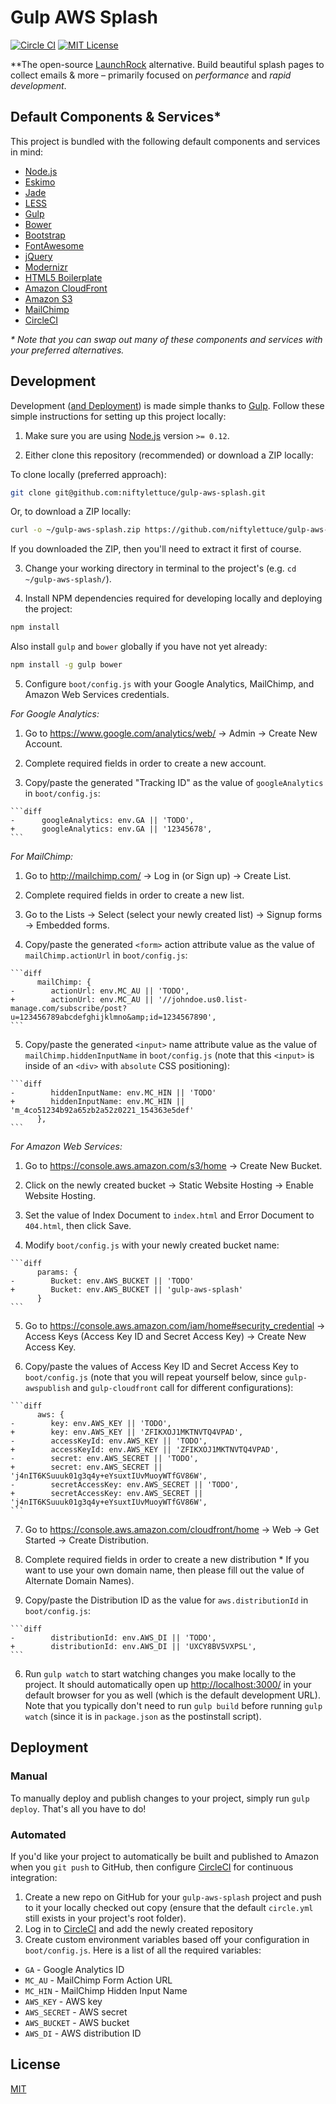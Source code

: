 
# Gulp AWS Splash

[![Circle CI][circleci-image]][circleci-url]
[![MIT License][license-image]][license-url]

**The open-source [LaunchRock][launchrock] alternative.  Build beautiful splash pages to collect emails &amp; more &ndash; primarily focused on _performance_ and _rapid development_.


## Default Components & Services*

This project is bundled with the following default components and services in mind:

* [Node.js][nodejs]
* [Eskimo][eskimo]
* [Jade][jade]
* [LESS][less]
* [Gulp][gulp]
* [Bower][bower]
* [Bootstrap][bootstrap]
* [FontAwesome][font-awesome]
* [jQuery][jquery]
* [Modernizr][modernizr]
* [HTML5 Boilerplate][h5bp]
* [Amazon CloudFront][aws-cf]
* [Amazon S3][aws-s3]
* [MailChimp][mailchimp]
* [CircleCI][circleci]

_* Note that you can swap out many of these components and services with your preferred alternatives._

## Development

Development ([and Deployment](#deployment)) is made simple thanks to [Gulp][gulp].  Follow these simple instructions for setting up this project locally:

1. Make sure you are using [Node.js][nodejs] version `>= 0.12`.

2. Either clone this repository (recommended) or download a ZIP locally:

  To clone locally (preferred approach):

  ```bash
  git clone git@github.com:niftylettuce/gulp-aws-splash.git
  ```

  Or, to download a ZIP locally:

  ```bash
  curl -o ~/gulp-aws-splash.zip https://github.com/niftylettuce/gulp-aws-splash/archive/master.zip
  ```

  If you downloaded the ZIP, then you'll need to extract it first of course.

3. Change your working directory in terminal to the project's (e.g. `cd ~/gulp-aws-splash/`).

4. Install NPM dependencies required for developing locally and deploying the project:

  ```bash
  npm install
  ```

  Also install `gulp` and `bower` globally if you have not yet already:

  ```bash
  npm install -g gulp bower
  ```

5. Configure `boot/config.js` with your Google Analytics, MailChimp, and Amazon Web Services credentials.

  _For Google Analytics:_

  1. Go to <https://www.google.com/analytics/web/> &rarr; Admin &rarr; Create New Account.

  2. Complete required fields in order to create a new account.

  3. Copy/paste the generated "Tracking ID" as the value of `googleAnalytics` in `boot/config.js`:

    ```diff
    -      googleAnalytics: env.GA || 'TODO',
    +      googleAnalytics: env.GA || '12345678',
    ```

  _For MailChimp:_

  1. Go to <http://mailchimp.com/> &rarr; Log in (or Sign up) &rarr; Create List.

  2. Complete required fields in order to create a new list.

  3. Go to the Lists &rarr; Select (select your newly created list) &rarr; Signup forms &rarr; Embedded forms.

  4. Copy/paste the generated `<form>` action attribute value as the value of `mailChimp.actionUrl` in `boot/config.js`:

    ```diff
          mailChimp: {
    -        actionUrl: env.MC_AU || 'TODO',
    +        actionUrl: env.MC_AU || '//johndoe.us0.list-manage.com/subscribe/post?u=123456789abcdefghijklmno&amp;id=1234567890',
    ```

  5. Copy/paste the generated `<input>` name attribute value as the value of `mailChimp.hiddenInputName` in `boot/config.js` (note that this `<input>` is inside of an `<div>` with `absolute` CSS positioning):

    ```diff
    -        hiddenInputName: env.MC_HIN || 'TODO'
    +        hiddenInputName: env.MC_HIN || 'm_4co51234b92a65zb2a52z0221_154363e5def'
          },
    ```

  _For Amazon Web Services:_

  1. Go to <https://console.aws.amazon.com/s3/home> &rarr; Create New Bucket.

  2. Click on the newly created bucket &rarr; Static Website Hosting &rarr; Enable Website Hosting.

  3. Set the value of Index Document to `index.html` and Error Document to `404.html`, then click Save.

  4. Modify `boot/config.js` with your newly created bucket name:

    ```diff
          params: {
    -        Bucket: env.AWS_BUCKET || 'TODO'
    +        Bucket: env.AWS_BUCKET || 'gulp-aws-splash'
          }
    ```

  5. Go to <https://console.aws.amazon.com/iam/home#security_credential> &rarr; Access Keys (Access Key ID and Secret Access Key) &rarr; Create New Access Key.

  6. Copy/paste the values of Access Key ID and Secret Access Key to `boot/config.js` (note that you will repeat yourself below, since `gulp-awspublish` and `gulp-cloudfront` call for different configurations):

    ```diff
          aws: {
    -        key: env.AWS_KEY || 'TODO',
    +        key: env.AWS_KEY || 'ZFIKXOJ1MKTNVTQ4VPAD',
    -        accessKeyId: env.AWS_KEY || 'TODO',
    +        accessKeyId: env.AWS_KEY || 'ZFIKXOJ1MKTNVTQ4VPAD',
    -        secret: env.AWS_SECRET || 'TODO',
    +        secret: env.AWS_SECRET || 'j4nIT6KSuuuk01g3q4y+eYsuxtIUvMuoyWTfGV86W',
    -        secretAccessKey: env.AWS_SECRET || 'TODO',
    +        secretAccessKey: env.AWS_SECRET || 'j4nIT6KSuuuk01g3q4y+eYsuxtIUvMuoyWTfGV86W',
    ```

  7. Go to <https://console.aws.amazon.com/cloudfront/home> &rarr; Web &rarr; Get Started &rarr; Create Distribution.

  8. Complete required fields in order to create a new distribution
    * If you want to use your own domain name, then please fill out the value of Alternate Domain Names).

  9. Copy/paste the Distribution ID as the value for `aws.distributionId` in `boot/config.js`:

    ```diff
    -        distributionId: env.AWS_DI || 'TODO',
    +        distributionId: env.AWS_DI || 'UXCY8BV5VXPSL',
    ```

6. Run `gulp watch` to start watching changes you make locally to the project.  It should automatically open up <http://localhost:3000/> in your default browser for you as well (which is the default development URL).  Note that you typically don't need to run `gulp build` before running `gulp watch` (since it is in `package.json` as the postinstall script).


## Deployment

### Manual

To manually deploy and publish changes to your project, simply run `gulp deploy`.  That's all you have to do!

### Automated

If you'd like your project to automatically be built and published to Amazon when you `git push` to GitHub, then configure [CircleCI][circleci] for continuous integration:

1. Create a new repo on GitHub for your `gulp-aws-splash` project and push to it your locally checked out copy (ensure that the default `circle.yml` still exists in your project's root folder).
2. Log in to [CircleCI][circleci] and add the newly created repository
3. Create custom environment variables based off your configuration in `boot/config.js`.  Here is a list of all the required variables:

* `GA` - Google Analytics ID
* `MC_AU` - MailChimp Form Action URL
* `MC_HIN` - MailChimp Hidden Input Name
* `AWS_KEY` - AWS key
* `AWS_SECRET` - AWS secret
* `AWS_BUCKET` - AWS bucket
* `AWS_DI` - AWS distribution ID


## License

[MIT][license-url]


[license-image]: http://img.shields.io/badge/license-MIT-blue.svg?style=flat
[license-url]: LICENSE
[nodejs]: http://nodejs.org/
[eskimo]: http://eskimo.io/
[gulp]: http://gulpjs.com/
[bower]: http://bower.io/
[bootstrap]: http://getbootstrap.com/
[font-awesome]: https://fortawesome.github.io/Font-Awesome/
[jquery]: https://jquery.com/
[modernizr]: http://modernizr.com/
[h5bp]: https://html5boilerplate.com/
[aws-cf]: https://aws.amazon.com/cloudfront/
[aws-s3]: https://aws.amazon.com/s3/
[mailchimp]: http://mailchimp.com/
[circleci]: https://circleci.com/
[jade]: http://jade-lang.com/
[less]: http://lesscss.org/
[launchrock]: https://www.launchrock.com/
[clevertech]: http://clevertech.biz
[circleci-image]: https://img.shields.io/circleci/project/niftylettuce/gulp-aws-splash.svg?style=flat
[circleci-url]: https://circleci.com/gh/niftylettuce/gulp-aws-splash/tree/master
